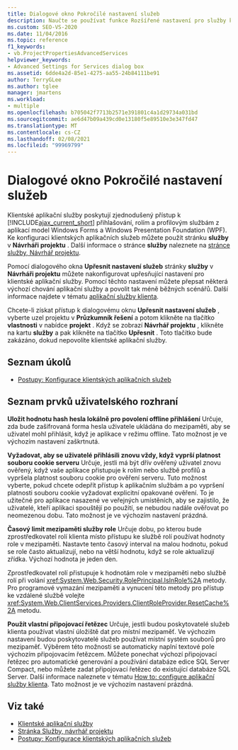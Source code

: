 ```yaml
---
title: Dialogové okno Pokročilé nastavení služeb
description: Naučte se používat funkce Rozšířené nastavení pro služby ke konfiguraci upřesňujících nastavení pro klientské aplikační služby.
ms.custom: SEO-VS-2020
ms.date: 11/04/2016
ms.topic: reference
f1_keywords:
- vb.ProjectPropertiesAdvancedServices
helpviewer_keywords:
- Advanced Settings for Services dialog box
ms.assetid: 6dde4a2d-85e1-4275-aa55-24b84111be91
author: TerryGLee
ms.author: tglee
manager: jmartens
ms.workload:
- multiple
ms.openlocfilehash: b705042f7713b2571e391801c4a1d29734a031bd
ms.sourcegitcommit: ae6d47b09a439cd0e13180f5e89510e3e347fd47
ms.translationtype: MT
ms.contentlocale: cs-CZ
ms.lasthandoff: 02/08/2021
ms.locfileid: "99969799"
---
```

# <a name="advanced-settings-for-services-dialog-box"></a>Dialogové okno Pokročilé nastavení služeb
Klientské aplikační služby poskytují zjednodušený přístup k [!INCLUDE[ajax_current_short](../../ide/reference/includes/ajax_current_short_md.md)] přihlašování, rolím a profilovým službám z aplikací model Windows Forms a Windows Presentation Foundation (WPF). Ke konfiguraci klientských aplikačních služeb můžete použít stránku **služby** v **Návrháři projektu** . Další informace o stránce **služby** naleznete na [stránce služby, Návrhář projektu](../../ide/reference/services-page-project-designer.md).

Pomocí dialogového okna **Upřesnit nastavení služeb** stránky **služby** v **Návrháři projektu** můžete nakonfigurovat upřesňující nastavení pro klientské aplikační služby. Pomocí těchto nastavení můžete přepsat některá výchozí chování aplikační služby a povolit tak méně běžných scénářů. Další informace najdete v tématu [aplikační služby klienta](/dotnet/framework/common-client-technologies/client-application-services).

Chcete-li získat přístup k dialogovému oknu **Upřesnit nastavení služeb** , vyberte uzel projektu v **Průzkumník řešení** a potom klikněte na tlačítko **vlastnosti** v nabídce **projekt** . Když se zobrazí **Návrhář projektu** , klikněte na kartu **služby** a pak klikněte na tlačítko **Upřesnit** . Toto tlačítko bude zakázáno, dokud nepovolíte klientské aplikační služby.

## <a name="task-list"></a>Seznam úkolů

- [Postupy: Konfigurace klientských aplikačních služeb](/dotnet/framework/common-client-technologies/how-to-configure-client-application-services)

## <a name="uielement-list"></a>Seznam prvků uživatelského rozhraní

 **Uložit hodnotu hash hesla lokálně pro povolení offline přihlášení** Určuje, zda bude zašifrovaná forma hesla uživatele ukládána do mezipaměti, aby se uživatel mohl přihlásit, když je aplikace v režimu offline. Tato možnost je ve výchozím nastavení zaškrtnutá.

 **Vyžadovat, aby se uživatelé přihlásili znovu vždy, když vyprší platnost souboru cookie serveru** Určuje, jestli má být dřív ověřený uživatel znovu ověřený, když vaše aplikace přistupuje k rolím nebo službě profilů a vypršela platnost souboru cookie pro ověření serveru. Tuto možnost vyberte, pokud chcete odepřít přístup k aplikačním službám a po vypršení platnosti souboru cookie vyžadovat explicitní opakované ověření. To je užitečné pro aplikace nasazené ve veřejných umístěních, aby se zajistilo, že uživatelé, kteří aplikaci spouštějí po použití, se nebudou nadále ověřovat po neomezenou dobu. Tato možnost je ve výchozím nastavení prázdná.

 **Časový limit mezipaměti služby role** Určuje dobu, po kterou bude zprostředkovatel rolí klienta místo přístupu ke službě rolí používat hodnoty role v mezipaměti. Nastavte tento časový interval na malou hodnotu, pokud se role často aktualizují, nebo na větší hodnotu, když se role aktualizují zřídka. Výchozí hodnota je jeden den.

Zprostředkovatel rolí přistupuje k hodnotám role v mezipaměti nebo službě rolí při volání <xref:System.Web.Security.RolePrincipal.IsInRole%2A> metody. Pro programové vymazání mezipaměti a vynucení této metody pro přístup ke vzdálené službě volejte <xref:System.Web.ClientServices.Providers.ClientRoleProvider.ResetCache%2A> metodu.

 **Použít vlastní připojovací řetězec** Určuje, jestli budou poskytovatelé služeb klienta používat vlastní úložiště dat pro místní mezipaměť. Ve výchozím nastavení budou poskytovatelé služeb používat místní systém souborů pro mezipaměť. Výběrem této možnosti se automaticky naplní textové pole výchozím připojovacím řetězcem. Můžete ponechat výchozí připojovací řetězec pro automatické generování a používání databáze edice SQL Server Compact, nebo můžete zadat připojovací řetězec do existující databáze SQL Server. Další informace naleznete v tématu [How to: configure aplikační služby klienta](/dotnet/framework/common-client-technologies/how-to-configure-client-application-services). Tato možnost je ve výchozím nastavení prázdná.

## <a name="see-also"></a>Viz také

- [Klientské aplikační služby](/dotnet/framework/common-client-technologies/client-application-services)
- [Stránka Služby, návrhář projektu](../../ide/reference/services-page-project-designer.md)
- [Postupy: Konfigurace klientských aplikačních služeb](/dotnet/framework/common-client-technologies/how-to-configure-client-application-services)

